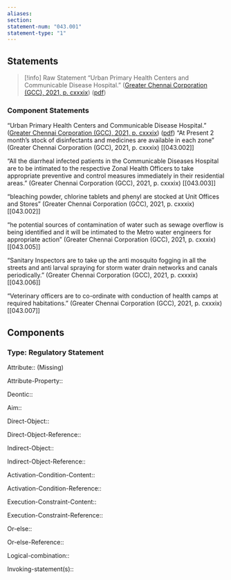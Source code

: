 ```yaml
---
aliases: 
section: 
statement-num: "043.001"
statement-type: "1"
---
```

## Statements 
> [!info] Raw Statement
> “Urban Primary Health Centers and Communicable Disease Hospital.” ([Greater Chennai Corporation (GCC), 2021, p. cxxxix](zotero://select/library/items/AZZSXLC8)) ([pdf](zotero://open-pdf/library/items/ZWDYK52D?page=139&annotation=VL7E8N3C)) 
> 

### Component Statements
“Urban Primary Health Centers and Communicable Disease Hospital.” ([Greater Chennai Corporation (GCC), 2021, p. cxxxix](zotero://select/library/items/AZZSXLC8)) ([pdf](zotero://open-pdf/library/items/ZWDYK52D?page=139&annotation=VL7E8N3C)) 
“At Present 2 month’s stock of disinfectants and medicines are available in each zone” (Greater Chennai Corporation (GCC), 2021, p. cxxxix) [[043.002]]

“All the diarrheal infected patients in the Communicable Diseases Hospital are to be intimated to the respective Zonal Health Officers to take appropriate preventive and control measures immediately in their residential areas.” (Greater Chennai Corporation (GCC), 2021, p. cxxxix) [[043.003]]

“bleaching powder, chlorine tablets and phenyl are stocked at Unit Offices and Stores” (Greater Chennai Corporation (GCC), 2021, p. cxxxix) [[043.002]]

“he potential sources of contamination of water such as sewage overflow is being identified and it will be intimated to the Metro water engineers for appropriate action” (Greater Chennai Corporation (GCC), 2021, p. cxxxix) [[043.005]]

“Sanitary Inspectors are to take up the anti mosquito fogging in all the streets and anti larval spraying for storm water drain networks and canals periodically.” (Greater Chennai Corporation (GCC), 2021, p. cxxxix) [[043.006]]

“Veterinary officers are to co-ordinate with conduction of health camps at required habitations.” (Greater Chennai Corporation (GCC), 2021, p. cxxxix) [[043.007]]

## Components
### Type: Regulatory Statement
Attribute:: (Missing)

Attribute-Property::


Deontic::


Aim::


Direct-Object::

Direct-Object-Reference:: 


Indirect-Object::

Indirect-Object-Reference:: 


Activation-Condition-Content::

Activation-Condition-Reference:: 


Execution-Constraint-Content::

Execution-Constraint-Reference:: 


Or-else::

Or-else-Reference:: 


Logical-combination::


Invoking-statement(s)::
